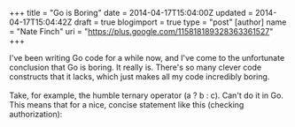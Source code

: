 +++
title = "Go is Boring"
date = 2014-04-17T15:04:00Z
updated = 2014-04-17T15:04:42Z
draft = true
blogimport = true 
type = "post"
[author]
	name = "Nate Finch"
	uri = "https://plus.google.com/115818189328363361527"
+++

I've been writing Go code for a while now, and I've come to the unfortunate conclusion that Go is boring. It really is. There's so many clever code constructs that it lacks, which just makes all my code incredibly boring.<br /><br />Take, for example, the humble ternary operator (a ? b : c). Can't do it in Go. This means that for a nice, concise statement like this (checking authorization):<br /><br /><br />
